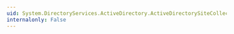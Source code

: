 ```yaml
---
uid: System.DirectoryServices.ActiveDirectory.ActiveDirectorySiteCollection.OnClearComplete
internalonly: False
---
```

